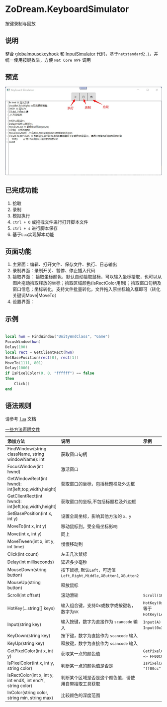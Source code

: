 # ZoDream.KeyboardSimulator
 按键录制与回放

 ## 说明

 整合 [globalmousekeyhook](https://github.com/gmamaladze/globalmousekeyhook) 和 [InputSimulator](https://github.com/michaelnoonan/inputsimulator)  代码，基于`netstandard2.1`，并统一使用按键枚举，方便 `Net Core WPF` 调用

 ## 预览

 ![ZoDream.KeyboardSimulator](screen/1.jpg)

 ## 已完成功能

1. 拾取
2. 录制
3. 模拟执行
4. `ctrl + O` 或拖拽文件进行打开脚本文件
5. `ctrl + s` 进行脚本保存
6. 基于`Lua`实现脚本功能

## 页面功能

1. 主界面：编辑、打开文件、保存文件、执行、日志输出
2. 录制界面：录制开关、暂停、停止插入代码
3. 拾取界面： 拾取坐标颜色，默认自动拾取鼠标，可以输入坐标拾取，也可以从图片拖动拾取释放的坐标；拾取区域颜色(IsRectColor用到)；拾取窗口句柄及窗口信息；坐标转化，支持文件批量转化，文件拖入原坐标输入框即可（转化关键词Move|MoveTo）
4. 设置界面：

## 示例

```lua

local hwn = FindWindow("UnityWndClass", "Game")
FocusWindow(hwn)
Delay(100)
local rect = GetClientRect(hwn)
SetBasePosition(rect[0], rect[1])
MoveTo(1111, 801)
Delay(1000)
if IsPixelColor(0, 0, "ffffff") == false
then
    Click()
end
```

## 语法规则

请参考 [`lua`](http://www.lua.org/) 文档

[一些方法声明文件](src/ZoDream.KeyboardSimulator/snippet.lua)

|添加方法|说明|示例|
|:--|:--|:--|
|FindWindow(string className, string windowName): int|获取窗口句柄||
|FocusWindow(int hwnd)|激活窗口|
|GetWindowRect(int hwnd): int[left,top,width,height]|获取窗口的坐标，包括标题栏及外边框|
|GetClientRect(int hwnd): int[left,top,width,height]|获取窗口的坐标,不包括标题栏及外边框|
|SetBasePosition(int x, int y)|设置全局坐标，影响其他方法的 `x、y`|
|MoveTo(int x, int y)|移动鼠标到，受全局坐标影响|
|Move(int x, int y)|同上|
|MoveTween(int x, int y, int time)|慢慢移动到|
|Click(int count)|左击几次鼠标||
|Delay(int milliseconds)|延迟多少毫秒|
|MouseDown(string button)|按下鼠标, 默认`Left`，可选值`Left,Right,Middle,XButton1,XButton2`||
|MouseUp(string button)|释放鼠标||
|Scroll(int offset)|滚动滑轮|`Scroll(10)`|
|HotKey(...string[] keys)|输入组合键，支持0x或数字或按键名，数字为`VK`|`HotKey(0xA2,0x41)` 等于`HotKey(LeftCtrl,A)` |
|Input(string key)|输入按键，数字为直接作为 `scancode` 输入|`Input(A)` 等于 `Input(0x30)`|
|KeyDown(string key)|按下键，数字为直接作为 `scancode` 输入||
|KeyUp(string key)|释放键，数字为直接作为 `scancode` 输入||
|GetPixelColor(int x, int y)|获取某一点的颜色值|`GetPixelColor(0,0) => FF00CC`
|IsPixelColor(int x, int y, string color)|判断某一点的颜色值是否是|`IsPixelColor(0,0, "ff00cc"`|
|IsRectColor(int x, int y, int endX, int endY, string color)|判断某个区域是否是这个颜色值，请使用自带拾取工具获取||
|InColor(string color, string min, string max)|比较颜色的深度范围||

